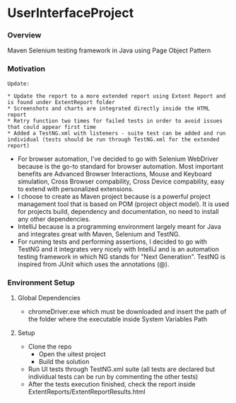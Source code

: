 # UserInterfaceProject

### Overview

 Maven Selenium testing framework in Java using Page Object Pattern
 
### Motivation
````
Update:

* Update the report to a more extended report using Extent Report and is found under ExtentReport folder
* Screenshots and charts are integrated directly inside the HTML report 
* Retry function two times for failed tests in order to avoid issues that could appear first time
* Added a TestNG.xml with listeners - suite test can be added and run individual (tests should be run through TestNG.xml for the extended report)
````
* For browser automation, I’ve decided to go with Selenium WebDriver because is the go-to standard for browser automation. Most important benefits are Advanced Browser Interactions, Mouse and Keyboard simulation, Cross Browser compability, Cross Device compability, easy to extend with personalized extensions.
* I choose to create as Maven project because is a powerful project management tool that is based on POM (project object model). It is used for projects build, dependency and documentation, no need to install any other dependencies.
* IntelliJ because is a programming environment largely meant for Java and integrates great with Maven, Selenium and TestNG.
* For running tests and performing assertions, I decided to go with TestNG and it integrates very nicely with IntelliJ and is an automation testing framework in which NG stands for "Next Generation". TestNG is inspired from JUnit which uses the annotations (@).

### Environment Setup

1. Global Dependencies
     * chromeDriver.exe which must be downloaded and insert the path of the folder where the executable inside System Variables Path

2. Setup
    * Clone the repo
	  * Open the uitest project
	  * Build the solution
    * Run UI tests through TestNG.xml suite (all tests are declared but individual tests can be run by commenting the other tests)
    * After the tests execution finished, check the report inside ExtentReports/ExtentReportResults.html

